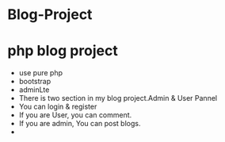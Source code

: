 # Blog-Project
# php blog project
- use pure php
- bootstrap
- adminLte
- There is two section in my blog project.Admin & User Pannel
- You can login & register
- If you are User, you can comment.
- If you are admin, You can post blogs.
- 
